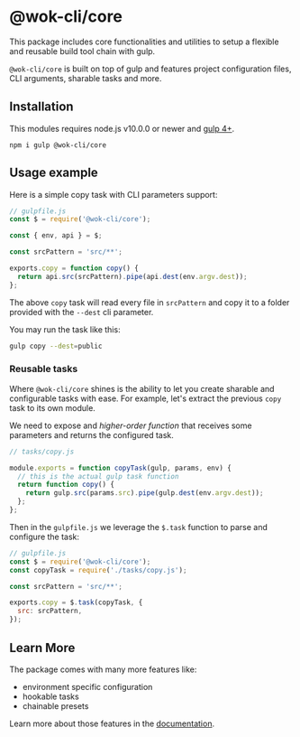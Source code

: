 # @wok-cli/core

This package includes core functionalities and utilities to setup a flexible and reusable build tool chain with gulp.

`@wok-cli/core` is built on top of gulp and features project configuration files, CLI arguments, sharable tasks and more.

## Installation

This modules requires node.js v10.0.0 or newer and [gulp 4+](https://gulpjs.com/).

```
npm i gulp @wok-cli/core
```

## Usage example

Here is a simple copy task with CLI parameters support:

```js
// gulpfile.js
const $ = require('@wok-cli/core');

const { env, api } = $;

const srcPattern = 'src/**';

exports.copy = function copy() {
  return api.src(srcPattern).pipe(api.dest(env.argv.dest));
};
```

The above `copy` task will read every file in `srcPattern` and copy it to a folder provided with the `--dest` cli parameter.

You may run the task like this:

```bash
gulp copy --dest=public
```

### Reusable tasks

Where `@wok-cli/core` shines is the ability to let you create sharable and configurable tasks with ease. For example, let's extract the previous `copy` task to its own module.

We need to expose and _higher-order function_ that receives some parameters and returns the configured task.

```js
// tasks/copy.js

module.exports = function copyTask(gulp, params, env) {
  // this is the actual gulp task function
  return function copy() {
    return gulp.src(params.src).pipe(gulp.dest(env.argv.dest));
  };
};
```

Then in the `gulpfile.js` we leverage the `$.task` function to parse and configure the task:

```js
// gulpfile.js
const $ = require('@wok-cli/core');
const copyTask = require('./tasks/copy.js');

const srcPattern = 'src/**';

exports.copy = $.task(copyTask, {
  src: srcPattern,
});
```

## Learn More

The package comes with many more features like:

- environment specific configuration
- hookable tasks
- chainable presets

Learn more about those features in the [documentation](https://dwightjack.github.io/wok-pkgs/#/packages/core/).
